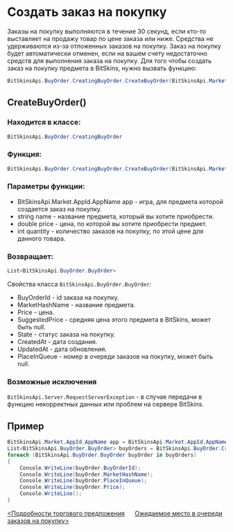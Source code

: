 ﻿# Создать заказ на покупку

Заказы на покупку выполняются в течение 30 секунд, если кто-то выставляет на продажу товар по цене заказа или ниже. Средства не удерживаются из-за отложенных заказов на покупку. Заказ на покупку будет автоматически отменен, если на вашем счету недостаточно средств для выполнения заказа на покупку. Для того чтобы создать заказ на покупку предмета в BitSkins, нужно вызвать функцию:

```csharp
BitSkinsApi.BuyOrder.CreatingBuyOrder.CreateBuyOrder(BitSkinsApi.Market.AppId.AppName app, string name, double price, int quantity);
```

## CreateBuyOrder()

### Находится в классе:

```csharp
BitSkinsApi.BuyOrder.CreatingBuyOrder
```

### Функция:

```csharp
BitSkinsApi.BuyOrder.CreatingBuyOrder.CreateBuyOrder(BitSkinsApi.Market.AppId.AppName app, string name, double price, int quantity);
```

### Параметры функции:

* BitSkinsApi.Market.AppId.AppName app - игра, для предмета которой создается заказ на покупку.
* string name - название предмета, который вы хотите приобрести.
* double price - цена, по которой вы хотите приобрести предмет.
* int quantity - количество заказов на покупку, по этой цене для данного товара.

### Возвращает:

```csharp
List<BitSkinsApi.BuyOrder.BuyOrder>
```

Свойства класса ```BitSkinsApi.BuyOrder.BuyOrder```:
* BuyOrderId - id заказа на покупку.
* MarketHashName - название предмета.
* Price - цена.
* SuggestedPrice - средняя цена этого предмета в BitSkins, может быть null.
* State - статус заказа на покупку.
* CreatedAt - дата создания.
* UpdatedAt - дата обновления.
* PlaceInQueue - номер в очереди заказов на покупку, может быть null.

### Возможные исключения
```BitSkinsApi.Server.RequestServerException``` - в случае передачи в функцию некорректных данных или проблем на сервере BitSkins.

## Пример

```csharp
BitSkinsApi.Market.AppId.AppName app = BitSkinsApi.Market.AppId.AppName.CounterStrikGlobalOffensive;
List<BitSkinsApi.BuyOrder.BuyOrder> buyOrders = BitSkinsApi.BuyOrder.CreatingBuyOrder.CreateBuyOrder(app, "CS:GO Weapon Case 2", 0.01, 1);
foreach (BitSkinsApi.BuyOrder.BuyOrder buyOrder in buyOrders)
{
    Console.WriteLine(buyOrder.BuyOrderId);
    Console.WriteLine(buyOrder.MarketHashName);
    Console.WriteLine(buyOrder.PlaceInQueue);
    Console.WriteLine(buyOrder.Price);
    Console.WriteLine();
}
```

[<Подробности торгового предложения](https://github.com/Captious99/BitSkinsApi/blob/master/docs/ru/trade/trade_details.md) &nbsp;&nbsp;&nbsp;&nbsp; [Ожидаемое место в очереди заказов на покупку>](https://github.com/Captious99/BitSkinsApi/blob/master/docs/ru/buy_order/expected_place_in_queue.md)